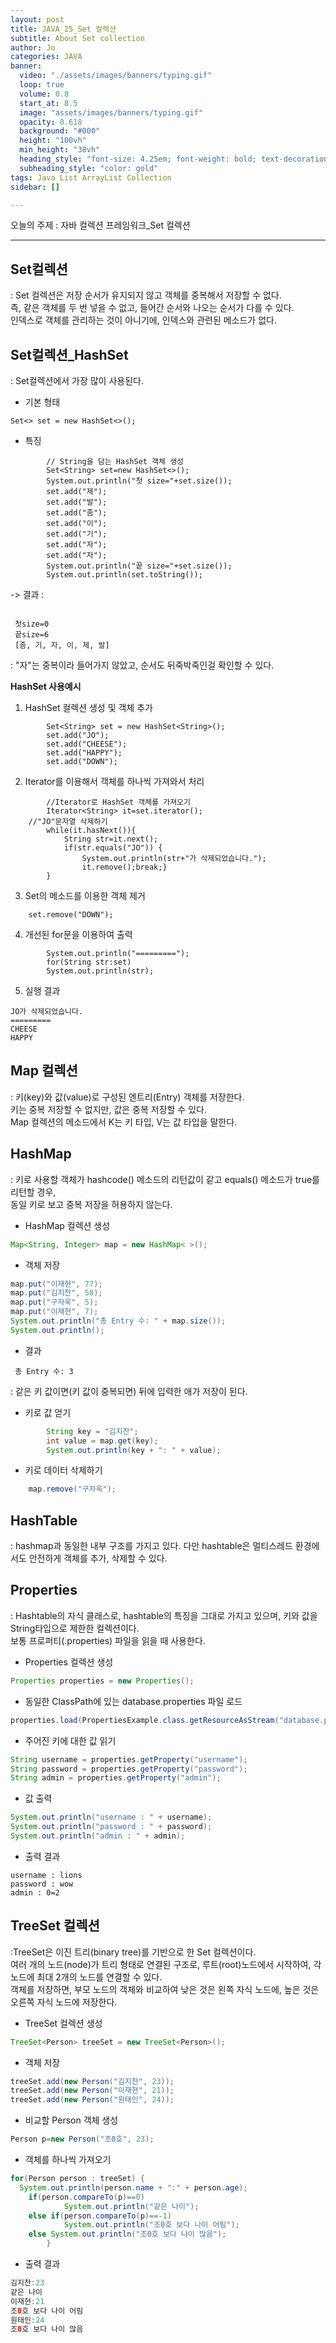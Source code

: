 ```yaml
---
layout: post
title: JAVA_25_Set 컬렉션
subtitle: About Set collection
author: Jo
categories: JAVA
banner:
  video: "./assets/images/banners/typing.gif"
  loop: true
  volume: 0.8
  start_at: 8.5
  image: "assets/images/banners/typing.gif"
  opacity: 0.618
  background: "#000"
  height: "100vh"
  min_height: "38vh"
  heading_style: "font-size: 4.25em; font-weight: bold; text-decoration: underline"
  subheading_style: "color: gold"
tags: Java List ArrayList Collection
sidebar: []

---
```


오늘의 주제 : 자바 컬렉션 프레임워크_Set 컬렉션 <br>
 * * *
 
## Set컬렉션
: Set 컬렉션은 저장 순서가 유지되지 않고 객체를 중복해서 저장할 수 없다.<br>
즉, 같은 객체를 두 번 넣을 수 없고, 들어간 순서와 나오는 순서가 다를 수 있다.<br>
인덱스로 객체를 관리하는 것이 아니기에, 인덱스와 관련된 메소드가 없다.<br>

## Set컬렉션_HashSet
: Set컬렉션에서 가장 많이 사용된다.<br>
- 기본 형태<br>
```eclipse
Set<> set = new HashSet<>();
```
- 특징
```eclipse
		// String을 담는 HashSet 객체 생성
		Set<String> set=new HashSet<>();
		System.out.println("첫 size="+set.size());
		set.add("제");
		set.add("발");
		set.add("좀");
		set.add("이");
		set.add("기");
		set.add("자");
		set.add("자");	
		System.out.println("끝 size="+set.size());
		System.out.println(set.toString());
```
-> 결과 :
```

 첫size=0
 끝size=6
 [좀, 기, 자, 이, 제, 발]
```
 : "자"는 중복이라 들어가지 않았고, 순서도 뒤죽박죽인걸 확인할 수 있다.<br>

<b> HashSet 사용예시 </b>
1. HashSet 컬렉션 생성 및 객체 추가
```eclipse
		Set<String> set = new HashSet<String>();
		set.add("JO");
		set.add("CHEESE");
		set.add("HAPPY");
		set.add("DOWN");
```
2. Iterator를 이용해서 객체를 하나씩 가져와서 처리
```eclipse
		//Iterator로 HashSet 객체를 가져오기 
		Iterator<String> it=set.iterator();
    //"JO"문자열 삭제하기
		while(it.hasNext()){
			String str=it.next();
			if(str.equals("JO")) {
				System.out.println(str+"가 삭제되었습니다.");
				it.remove();break;}
		}
```
3. Set의 메소드를 이용한 객체 제거 
```eclipse
    set.remove("DOWN");
```    
4. 개선된 for문을 이용하여 출력
```eclipse
		System.out.println("=========");
		for(String str:set)
	    System.out.println(str);
  ```
5. 실행 결과
```
JO가 삭제되었습니다.
=========
CHEESE
HAPPY
```

## Map 컬렉션
: 키(key)와 값(value)로 구성된 엔트리(Entry) 객체를 저장한다.<br>
키는 중복 저장할 수 없지만, 값은 중복 저장할 수 있다.<br>
Map 컬렉션의 메소드에서 K는 키 타입, V는 값 타입을 말한다.<br>

## HashMap
: 키로 사용할 객체가 hashcode() 메소드의 리턴값이 같고 equals() 메소드가 true를 리턴할 경우,<br>
동일 키로 보고 중복 저장을 허용하지 않는다.<br>
- HashMap 컬렉션 생성
```java
Map<String, Integer> map = new HashMap< >();
```
- 객체 저장
```java
map.put("이재현", 77);
map.put("김지찬", 58);
map.put("구자욱", 5);
map.put("이재현", 7);
System.out.println("총 Entry 수: " + map.size());
System.out.println();
```
- 결과
```
 총 Entry 수: 3
```
: 같은 키 값이면(키 값이 중복되면) 뒤에 입력한 애가 저장이 된다.<br>

- 키로 값 얻기
```java
		String key = "김지찬";
		int value = map.get(key);
		System.out.println(key + ": " + value);
```
 - 키로 데이터 삭제하기
```java
    map.remove("구자욱");
```
## HashTable
: hashmap과 동일한 내부 구조를 가지고 있다. 다만 hashtable은 멀티스레드 환경에서도 안전하게 객체를 추가, 삭제할 수 있다.<br>

## Properties
: Hashtable의 자식 클래스로, hashtable의 특징을 그대로 가지고 있으며, 키와 값을 String타입으로 제한한 컬렉션이다.<br>
보통 프로퍼티(.properties) 파일을 읽을 때 사용한다.<br>
- Properties 컬렉션 생성
```java
Properties properties = new Properties();
```
- 동일한 ClassPath에 있는 database.properties 파일 로드
```java
properties.load(PropertiesExample.class.getResourceAsStream("database.properties"));
```
- 주어진 키에 대한 값 읽기
```java
String username = properties.getProperty("username");
String password = properties.getProperty("password");
String admin = properties.getProperty("admin");
```
- 값 출력
```java
System.out.println("username : " + username);
System.out.println("password : " + password);
System.out.println("admin : " + admin);
```
- 출력 결과
```
username : lions
password : wow
admin : 0=2
```

## TreeSet 컬렉션
:TreeSet은 이진 트리(binary tree)를 기반으로 한 Set 컬렉션이다. <br>
여러 개의 노드(node)가 트리 형태로 연결된 구조로, 루트(root)노드에서 시작하여, 각 노드에 최대 2개의 노드를 연결할 수 있다.<br>
객체를 저장하면, 부모 노드의 객체와 비교하여 낮은 것은 왼쪽 자식 노드에, 높은 것은 오른쪽 자식 노드에 저장한다.<br>

- TreeSet 컬렉션 생성
```java
TreeSet<Person> treeSet = new TreeSet<Person>();
```
- 객체 저장
```java
treeSet.add(new Person("김지찬", 23));
treeSet.add(new Person("이재현", 21));
treeSet.add(new Person("원태인", 24));
```	
- 비교할 Person 객체 생성
```java
Person p=new Person("조0호", 23);
```
- 객체를 하나씩 가져오기
```java
for(Person person : treeSet) {
  System.out.println(person.name + ":" + person.age);
	if(person.compareTo(p)==0)
			System.out.println("같은 나이");
	else if(person.compareTo(p)==-1)
			System.out.println("조0호 보다 나이 어림");
	else System.out.println("조0호 보다 나이 많음");
		}
 ```
 - 출력 결과
```java
김지찬:23
같은 나이
이재현:21
조0호 보다 나이 어림
원태인:24
조0호 보다 나이 많음 
```






